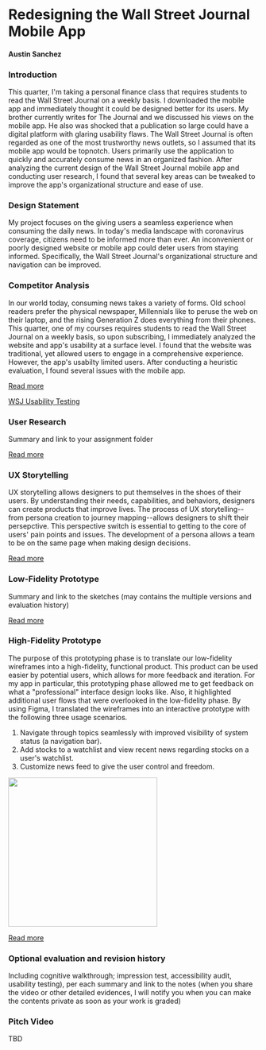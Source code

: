 
# Redesigning the Wall Street Journal Mobile App
#### Austin Sanchez


### Introduction 
This quarter, I'm taking a personal finance class that requires students to read the Wall Street Journal on a weekly basis. I downloaded the mobile app and immediately thought it could be designed better for its users. My brother currently writes for The Journal and we discussed his views on the mobile app. He also was shocked that a publication so large could have a digital platform with glaring usability flaws. The Wall Street Journal is often regarded as one of the most trustworthy news outlets, so I assumed that its mobile app would be topnotch. Users primarily use the application to quickly and accurately consume news in an organized fashion. After analyzing the current design of the Wall Street Journal mobile app and conducting user research, I found that several key areas can be tweaked to improve the app's organizational structure and ease of use.


### Design Statement 
My project focuses on the giving users a seamless experience when consuming the daily news. In today's media landscape with coronavirus coverage, citizens need to be informed more than ever. An inconvenient or poorly designed website or mobile app could deter users from staying informed. Specifically, the Wall Street Journal's organizational structure and navigation can be improved.



### Competitor Analysis
In our world today, consuming news takes a variety of forms. Old school readers prefer the physical newspaper, Millennials like to peruse the web on their laptop, and the rising Generation Z does everything from their phones. This quarter, one of my courses requires students to read the Wall Street Journal on a weekly basis, so upon subscribing, I immediately analyzed the website and app's usability at a surface level. I found that the website was traditional, yet allowed users to engage in a comprehensive experience. However, the app's usabilty limited users. After conducting a heuristic evaluation, I found several issues with the mobile app.

[Read more](https://github.com/austinmatthewsanchez/DH150-AUSTINSANCHEZ)


[WSJ Usability Testing](https://github.com/austinmatthewsanchez/DH150-AUSTINSANCHEZ/tree/master/assignment02)

### User Research
Summary and link to your assignment folder

[Read more](https://github.com/austinmatthewsanchez/DH150-AUSTINSANCHEZ/tree/master/assignment04)

### UX Storytelling
UX storytelling allows designers to put themselves in the shoes of their users. By understanding their needs, capabilities, and behaviors, designers can create products that improve lives. The process of UX storytelling--from persona creation to journey mapping--allows designers to shift their persepctive. This perspective switch is essential to getting to the core of users' pain points and issues. The development of a persona allows a team to be on the same page when making design decisions.

[Read more](https://github.com/austinmatthewsanchez/DH150-AUSTINSANCHEZ/tree/master/assignment05)




### Low-Fidelity Prototype
Summary and link to the sketches (may contains the multiple versions and evaluation history)

[Read more](https://github.com/austinmatthewsanchez/DH150-AUSTINSANCHEZ/tree/master/assignment06)

### High-Fidelity Prototype 
The purpose of this prototyping phase is to translate our low-fidelity wireframes into a high-fidelity, functional product. This product can be used easier by potential users, which allows for more feedback and iteration. For my app in particular, this prototyping phase allowed me to get feedback on what a "professional" interface design looks like. Also, it highlighted additional user flows that were overlooked in the low-fidelity phase. By using Figma, I translated the wireframes into an interactive prototype with the following three usage scenarios.

1. Navigate through topics seamlessly with improved visibility of system status (a navigation bar).
2. Add stocks to a watchlist and view recent news regarding stocks on a user's watchlist.
3. Customize news feed to give the user control and freedom.

<img src="https://austinmatthewsanchez.github.io/DH150-AUSTINSANCHEZ/assignment08/homepages.png" height="300px">  


[Read more](https://github.com/austinmatthewsanchez/DH150-AUSTINSANCHEZ/tree/master/assignment07)


### Optional evaluation and revision history 
Including cognitive walkthrough; impression test, accessibility audit, usability testing), per each summary and link to the notes (when you share the video or other detailed evidences, I will notify you when you can make the contents private as soon as your work is graded)

### Pitch Video 
TBD
